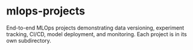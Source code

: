 # mlops-projects
End-to-end MLOps projects demonstrating data versioning, experiment tracking, CI/CD, model deployment, and monitoring. Each project is in its own subdirectory.
